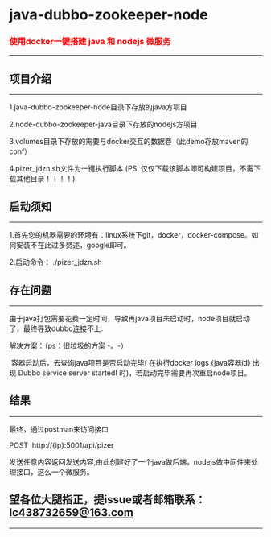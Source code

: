# java-dubbo-zookeeper-node

<h3 style="color:red;">使用docker一键搭建 java 和 nodejs 微服务</h3>

----------------------------------------------------------------------------------------------------------------------------

## 项目介绍

----------------------------------------------------------------------------------------------------------------------------


1.java-dubbo-zookeeper-node目录下存放的java方项目

2.node-dubbo-zookeeper-java目录下存放的nodejs方项目

3.volumes目录下存放的需要与docker交互的数据卷（此demo存放maven的conf）

4.pizer_jdzn.sh文件为一键执行脚本 (PS: 仅仅下载该脚本即可构建项目，不需下载其他目录！！！！)

## 启动须知

----------------------------------------------------------------------------------------------------------------------------

1.首先您的机器需要的环境有：linux系统下git，docker，docker-compose。如何安装不在此过多赘述，google即可。

2.启动命令： ./pizer_jdzn.sh


## 存在问题

----------------------------------------------------------------------------------------------------------------------------

由于java打包需要花费一定时间，导致再java项目未启动时，node项目就启动了，最终导致dubbo连接不上.

解决方案：（ps：很垃圾的方案  -。-）

  容器启动后，去查询java项目是否启动完毕( 在执行docker logs {java容器id} 出现 Dubbo service server started! 时)，若启动完毕需要再次重启node项目。
  
## 结果

----------------------------------------------------------------------------------------------------------------------------

最终，通过postman来访问接口  

POST  http://{ip}:5001/api/pizer

发送任意内容返回发送内容,由此创建好了一个java做后端，nodejs做中间件来处理接口，这么一个微服务。


## 望各位大腿指正，提issue或者邮箱联系：lc438732659@163.com

----------------------------------------------------------------------------------------------------------------------------




